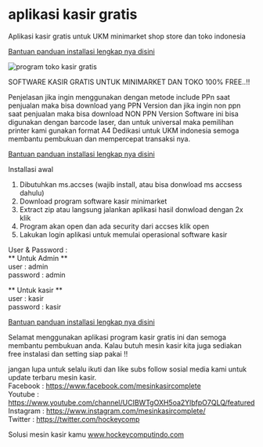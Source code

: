 # aplikasi kasir gratis
Aplikasi kasir gratis untuk UKM minimarket shop store dan toko indonesia

[Bantuan panduan installasi lengkap nya disini](https://www.hockeycomputindo.com/2019/12/software-kasir-gratisprogram-kasir.html)

![program toko kasir gratis](https://1.bp.blogspot.com/-hEsvoZ_3-dU/XejjmsBTGkI/AAAAAAAAJnw/6yq7cWL7ICUpFauV_Ur9c9paz_LmmW0kQCLcBGAsYHQ/s1600/1.software%2Bkasir%2Bgratis%252Cprogram%2Bkasir%2Bgratis%252Caplikasi%2Bkasir%2Bgratis%2B-%2Blogin.png)

SOFTWARE KASIR GRATIS UNTUK MINIMARKET DAN TOKO 100% FREE..!!

Penjelasan 
jika ingin menggunakan dengan metode include PPn saat penjualan maka bisa download yang PPN Version
dan jika ingin non ppn saat penjualan maka bisa download NON PPN Version
Software ini bisa digunakan dengan barcode laser, dan untuk universal maka pemilihan printer kami gunakan format A4
Dedikasi untuk UKM indonesia semoga membantu pembukuan dan mempercepat transaksi nya.

[Bantuan panduan installasi lengkap nya disini](https://www.hockeycomputindo.com/2019/12/software-kasir-gratisprogram-kasir.html)

Installasi awal
1. Dibutuhkan ms.accses (wajib install, atau bisa donwload ms accsess dahulu)
2. Download program software kasir minimarket
3. Extract zip atau langsung jalankan aplikasi hasil donwload dengan 2x klik
4. Program akan open dan ada security dari accses klik open
5. Lakukan login aplikasi untuk memulai operasional software kasir

User & Password :<br/>
** Untuk Admin **<br/>
user : admin <br/>
password : admin

** Untuk kasir ** <br/>
user : kasir <br/>
password : kasir

[Bantuan panduan installasi lengkap nya disini](https://www.hockeycomputindo.com/2019/12/software-kasir-gratisprogram-kasir.html)

Selamat menggunakan aplikasi program kasir gratis ini dan semoga membantu pembukuan anda.
Kalau butuh mesin kasir kita juga sediakan free instalasi dan setting siap pakai !!

jangan lupa untuk selalu ikuti dan like subs follow sosial media kami untuk update terbaru mesin kasir.<br/>
Facebook	: https://www.facebook.com/mesinkasircomplete<br/>
Youtube 	: https://www.youtube.com/channel/UCIBWTgOXH5oa2YlbfpO7QLQ/featured<br/>
Instagram 	: https://www.instagram.com/mesinkasircomplete/<br/>
Twitter		: https://twitter.com/hockeycomp<br/>

Solusi mesin kasir kamu www.hockeycomputindo.com

